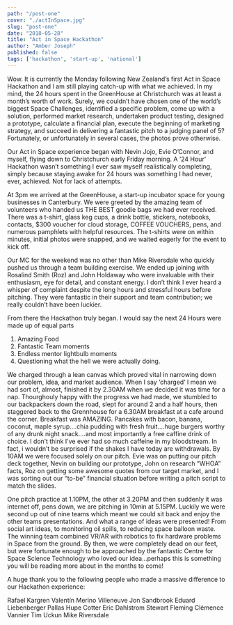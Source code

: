 ```yaml
---
path: "/post-one"
cover: "./actInSpace.jpg"
slug: "post-one"
date: "2018-05-28"
title: "Act in Space Hackathon"
author: "Amber Joseph"
published: false
tags: ['hackathon', 'start-up', 'national']
---
```


Wow. It is currently the Monday following New Zealand’s first Act in Space Hackathon and I am still playing catch-up with what we achieved. In my mind, the 24 hours spent in the GreenHouse at Christchurch was at least a month’s worth of work. Surely, we couldn’t have chosen one of the world’s biggest Space Challenges, identified a specific problem, come up with a solution, performed market research, undertaken product testing, designed a prototype, calculate a financial plan, execute the beginning of marketing strategy, and succeed in delivering a fantastic pitch to a judging panel of 5? Fortunately, or unfortunately in several cases, the photos prove otherwise. 

Our Act in Space experience began with Nevin Jojo, Evie O’Connor, and myself, flying down to Christchurch early Friday morning. A ‘24 Hour’ Hackathon wasn’t something I ever saw myself realistically completing, simply because staying awake for 24 hours was something I had never, ever, achieved. Not for lack of attempts. 

At 3pm we arrived at the GreenHouse, a start-up incubator space for young businesses in Canterbury. We were greeted by the amazing team of volunteers who handed us THE BEST goodie bags we had ever received. There was a t-shirt, glass keg cups, a drink bottle, stickers, notebooks, contacts, $300 voucher for cloud storage, COFFEE VOUCHERS, pens, and numerous pamphlets with helpful resources. The t-shirts were on within minutes, initial photos were snapped, and we waited eagerly for the event to kick off. 

Our MC for the weekend was no other than Mike Riversdale who quickly pushed us through a team building exercise. We ended up joining with Rosalind Smith (Roz) and John Holdaway who were invaluable with their enthusiasm, eye for detail, and constant energy. I don’t think I ever heard a whisper of complaint despite the long hours and stressful hours before pitching. They were fantastic in their support and team contribution; we really couldn’t have been luckier. 

From there the Hackathon truly began. I would say the next 24 Hours were made up of equal parts 
1) Amazing Food 
2) Fantastic Team moments 
3) Endless mentor lightbulb moments 
4) Questioning what the hell we were actually doing. 

We charged through a lean canvas which proved vital in narrowing down our problem, idea, and market audience. When I say ‘charged’ I mean we had sort of, almost, finished it by 2.30AM when we decided it was time for a nap. Thourghouly happy with the progress we had made, we stumbled to our backpackers down the road, slept for around 2 and a half hours, then staggered back to the Grennhouse for a 6.30AM breakfast at a cafe around the corner. Breakfast was AMAZING. Pancakes with bacon, banana, coconut, maple syrup….chia pudding with fresh fruit….huge burgers worthy of any drunk night snack….and most importantly a free caffine drink of choice. I don’t think I’ve ever had so much caffeine in my bloodstream. In fact, i wouldn’t be surprised if the  shakes I have today are withdrawals. By 10AM we were focused solely on our pitch. Evie was on putting our pitch deck together, Nevin on building our prototype, John on research “WHOA” facts, Roz on getting some awesome quotes from our target market, and I was sorting out our “to-be” financial situation before writing a pitch script to match the slides. 

One pitch practice at 1.10PM, the other at 3.20PM and then suddenly it was internet off, pens down, we are pitching in 10min at 5.15PM. Luckily we were second up out of nine teams which meant we could sit back and enjoy the other teams presentations. And what a range of ideas were presented! From social art ideas, to monitoring oil spills, to reducing space balloon waste. The winning team combined VR/AR with robotics to fix hardware problems in Space from the ground. By then, we were completely dead on our feet, but were fortunate enough to be approached by the fantastic Centre for Space Science Technology who loved our idea...perhaps this is something you will be reading more about in the months to come! 

A huge thank you to the following people who made a massive difference to our Hackathon experience:

Rafael Kargren
Valentín Merino Villeneuve
Jon Sandbrook
Eduard Liebenberger
Pallas Hupe Cotter
Eric Dahlstrom
Stewart Fleming
Clémence Vannier
Tim Uckun
Mike Riversdale


